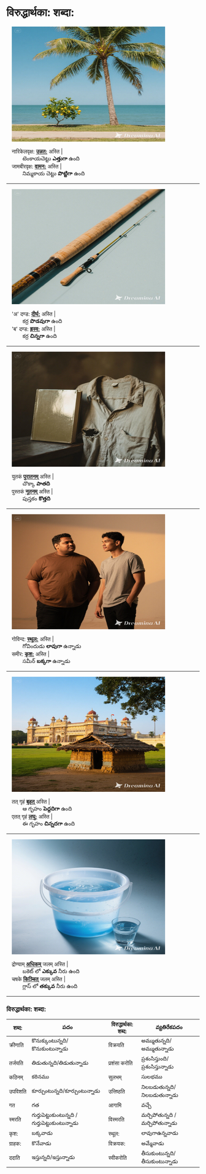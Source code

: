 # विरुद्धार्थका: शब्दा:    

&emsp;<img src="pics\unnatha-vaamatha.jpeg" width="400" height="300" />  

&emsp;नारिकेलवृक्ष: **[उन्नत:](https://www.learnsanskrit.cc/translate?search=unnataH&dir=se)** अस्ति |  
&emsp;&emsp;&emsp;టెంకాయచెట్టు  **ఎత్తుగా** ఉంది  
&emsp;जामबीरवृक्ष: **[वामन:](https://www.learnsanskrit.cc/translate?search=vAmana&dir=se)** अस्ति |  
&emsp;&emsp;&emsp;నిమ్మకాయ చెట్టు **పొట్టిగా** ఉంది   

***************************************

&emsp;<img src="pics\dirgha-hraswa.jpeg" width="400" height="300" />  

&emsp;'अ' दण्ड: **[दीर्घ:](https://www.learnsanskrit.cc/translate?search=dIrghaH&dir=se)** अस्ति |  
&emsp;&emsp;&emsp;కర్ర **పొడవుగా** ఉంది  
&emsp;'ब' दण्ड: **[ह्रस्व:](https://www.learnsanskrit.cc/translate?search=hrasva&dir=se)** अस्ति |  
&emsp;&emsp;&emsp;కర్ర **చిన్నగా** ఉంది  

***************************************

&emsp;<img src="pics\nuuthanam-puraathanam.jpeg" width="400" height="300" />  

&emsp;युतकं **[पुरातनम्](https://www.learnsanskrit.cc/translate?search=purAtanam&dir=se)** अस्ति |  
&emsp;&emsp;&emsp;చొక్కా **పాతది**   
&emsp;पुस्तकं **[नूतनम्](https://www.learnsanskrit.cc/translate?search=nUtana&dir=se)** अस्ति |  
&emsp;&emsp;&emsp;పుస్తకం **కొత్తది**   

***************************************

&emsp;<img src="pics\sthula-krusha.jpeg" width="400" height="300" />  

&emsp;गोविन्द: **[स्थूल:](https://www.learnsanskrit.cc/translate?search=sthUlaH&dir=se)** अस्ति |  
&emsp;&emsp;&emsp;గోవిందుడు **లావుగా** ఉన్నాడు   
&emsp;समीर: **[कृश:](https://www.learnsanskrit.cc/translate?search=kRshaH&dir=se)** अस्ति |  
&emsp;&emsp;&emsp;సమీర్ **బక్కగా** ఉన్నాడు   

***************************************

&emsp;<img src="pics\bruhath-laghu.jpeg" width="400" height="300" />  

&emsp;तत् गृहं **[बृहत्](https://www.learnsanskrit.cc/translate?search=bRhat&dir=se)** अस्ति |  
&emsp;&emsp;&emsp;ఆ గృహం **పెద్దదిగా** ఉంది   
&emsp;एतत् गृहं **[लघु:](https://www.learnsanskrit.cc/translate?search=%E0%A4%B2%E0%A4%98%E0%A5%81&dir=au)** अस्ति |  
&emsp;&emsp;&emsp;ఈ గృహం **చిన్నదగా** ఉంది    

***************************************

&emsp;<img src="pics\adhikam-kinchith.jpeg" width="400" height="300" />  

&emsp;द्रोण्याम् **[अधिकम्](https://www.learnsanskrit.cc/translate?search=adhika&dir=se)** जलम् अस्ति |  
&emsp;&emsp;&emsp;బకెట్ లో **ఎక్కువ** నీరు ఉంది   
&emsp;चषके **[किञ्चित्](https://www.learnsanskrit.cc/translate?search=kiJcit&dir=se)** जलम् अस्ति |  
&emsp;&emsp;&emsp;గ్లాస్ లో **తక్కువ** నీరు ఉంది   

***************************************


### विरुद्धार्थका: शब्दा:   

|शब्द: | పదం | विरुद्धार्थका: शब्द: | వ్యతిరేకపదం |
|----|------|------|----|
क्रीणाति | కొనుక్కుంటున్నది/కొనుకుంటున్నాడు  |विक्रयति | అమ్ముతున్నది/అమ్ముతున్నాడు  |
तर्जयति | తిడుతున్నది/తిడుతున్నాడు  | प्रशंसा करोति | ప్రశంసిస్తుంది/ప్రశంసిస్తున్నాడు  |
कठिनम् | కఠినము | सुलभम् | సులభము |
उपविशति | కూర్చుంటున్నది/కూర్చుంటున్నాడు  | उत्तिष्ठति | నిలబడుతున్నది/నిలబడుతున్నాడు  |
गत | గత | आगामि | వచ్చే |
स्मरति | గుర్తుపెట్టుకుంటున్నది /గుర్తుపెట్టుకుంటున్నాడు | विस्मरति | మర్చిపోతున్నది /మర్చిపోతున్నాడు |
कृश: | బక్కవాడు  |  स्थूल: | లావుగాఉన్నవాడు  |
ग्राहक: | కొనేవాడు | विक्रयक: | అమ్మేవాడు |
ददाति | ఇస్తున్నది/ఇస్తున్నాడు  | स्वीकरोति | తీసుకుంటున్నది/తీసుకుంటున్నాడు  |